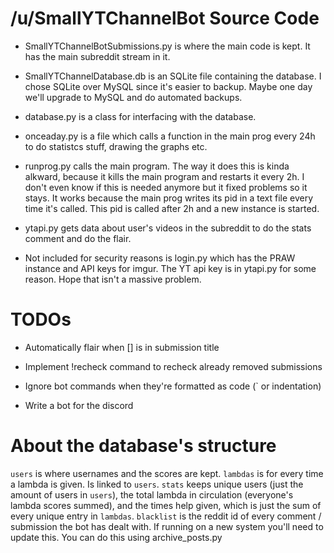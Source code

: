 # /u/SmallYTChannelBot Source Code

- SmallYTChannelBotSubmissions.py is where the main code is kept. It has the
main subreddit stream in it.

- SmallYTChannelDatabase.db is an SQLite file containing the database. I chose
SQLite over MySQL since it's easier to backup. Maybe one day we'll upgrade to
MySQL and do automated backups.

- database.py is a class for interfacing with the database.

- onceaday.py is a file which calls a function in the main prog every 24h
to do statistcs stuff, drawing the graphs etc.

- runprog.py calls the main program. The way it does this is kinda alkward,
because it kills the main program and restarts it every 2h. I don't even know
if this is needed anymore but it fixed problems so it stays. It works because
the main prog writes its pid in a text file every time it's called. This pid
is called after 2h and a new instance is started.

- ytapi.py gets data about user's videos in the subreddit to do the stats comment
and do the flair.

- Not included for security reasons is login.py which has the PRAW instance and
API keys for imgur. The YT api key is in ytapi.py for some reason. Hope that
isn't a massive problem.

# TODOs

- Automatically flair when [] is in submission title

- Implement !recheck command to recheck already removed submissions

- Ignore bot commands when they're formatted as code (` or indentation)

- Write a bot for the discord

# About the database's structure

`users` is where usernames and the scores are kept. `lambdas` is for every
time a lambda is given. Is linked to `users`. `stats` keeps unique users (just
the amount of users in `users`), the total lambda in circulation (everyone's
lambda scores summed), and the times help given, which is just the sum of every
unique entry in `lambdas`. `blacklist` is the reddit id of every comment / 
submission the bot has dealt with. If running on a new system you'll need to
update this. You can do this using archive_posts.py
